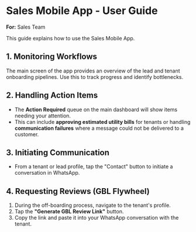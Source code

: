 # Sales Mobile App - User Guide

**For:** Sales Team

This guide explains how to use the Sales Mobile App.

## 1. Monitoring Workflows

The main screen of the app provides an overview of the lead and tenant onboarding pipelines. Use this to track progress and identify bottlenecks.

## 2. Handling Action Items

- The **Action Required** queue on the main dashboard will show items needing your attention.
- This can include **approving estimated utility bills** for tenants or handling **communication failures** where a message could not be delivered to a customer.

## 3. Initiating Communication

- From a tenant or lead profile, tap the "Contact" button to initiate a conversation in WhatsApp.

## 4. Requesting Reviews (GBL Flywheel)

1.  During the off-boarding process, navigate to the tenant's profile.
2.  Tap the **"Generate GBL Review Link"** button.
3.  Copy the link and paste it into your WhatsApp conversation with the tenant.